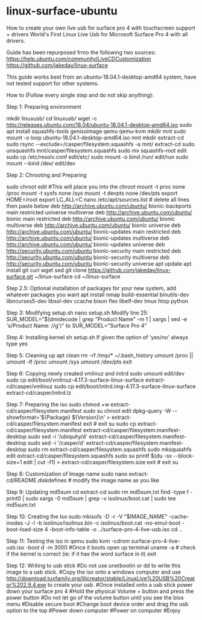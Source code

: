 # linux-surface-ubuntu
How to create your own live usb for surface pro 4 with touchscreen support + drivers
World's First Linux Live Usb for Microsoft Surface Pro 4 with all drivers.
 
Guide has been repurposed frmo the following two sources:
https://help.ubuntu.com/community/LiveCDCustomization
https://github.com/jakeday/linux-surface
 
This guide works best from an ubuntu-18.04.1-desktop-amd64 system, have not tested support for other systems.
 
How to (Follow every single step and do not skip anything):
 
Step 1: Preparing environment
 
mkdir linuxusb/
cd linuxusb/
wget -c http://releases.ubuntu.com/18.04/ubuntu-18.04.1-desktop-amd64.iso
sudo apt install squashfs-tools genisoimage qemu qemu-kvm
mkdir mnt
sudo mount -o loop ubuntu-18.04.1-desktop-amd64.iso mnt
mkdir extract-cd
sudo rsync --exclude=/casper/filesystem.squashfs -a mnt/ extract-cd
sudo unsquashfs mnt/casper/filesystem.squashfs
sudo mv squashfs-root edit
sudo cp /etc/resolv.conf edit/etc/
sudo mount -o bind /run/ edit/run
sudo mount --bind /dev/ edit/dev
 
 
Step 2: Chrooting and Preparing
 
sudo chroot edit #This will place you into the chroot
mount -t proc none /proc
mount -t sysfs none /sys
mount -t devpts none /dev/pts
export HOME=/root
export LC_ALL=C
nano /etc/apt/sources.list # delete all lines then paste below
    deb http://archive.ubuntu.com/ubuntu/ bionic-backports main restricted universe multiverse
    deb http://archive.ubuntu.com/ubuntu/ bionic main restricted
    deb http://archive.ubuntu.com/ubuntu/ bionic multiverse
    deb http://archive.ubuntu.com/ubuntu/ bionic universe
    deb http://archive.ubuntu.com/ubuntu/ bionic-updates main restricted
    deb http://archive.ubuntu.com/ubuntu/ bionic-updates multiverse
    deb http://archive.ubuntu.com/ubuntu/ bionic-updates universe
    deb http://security.ubuntu.com/ubuntu bionic-security main restricted
    deb http://security.ubuntu.com/ubuntu bionic-security multiverse
    deb http://security.ubuntu.com/ubuntu bionic-security universe
apt update
apt install git curl wget sed
git clone https://github.com/jakeday/linux-surface.git ~/linux-surface
cd ~/linux-surface
 
Step 2.5: Optional installation of packages for your new system, add whatever packages you want
apt install nmap build-essential binutils-dev libncurses5-dev libssl-dev ccache bison flex libelf-dev tmux htop python
 
Step 3: Modifying setup.sh
nano setup.sh
    Modify line 25:
    SUR_MODEL="$(dmidecode | grep "Product Name" -m 1 | xargs | sed -e 's/Product Name: //g')"
     to
    SUR_MODEL="Surface Pro 4"
 
Step 4: Installing kernel
sh setup.sh
    If given the option of 'yes/no' always type yes
 
Step 5: Cleaning up
apt clean
rm -rf /tmp/* ~/.bash_history
umount /proc || umount -lf /proc
umount /sys
umount /dev/pts
exit
 
Step 6: Copying newly created vmlinuz and initrd
sudo umount edit/dev
sudo cp edit/boot/vmlinuz-4.17.3-surface-linux-surface extract-cd/casper/vmlinuz
sudo cp edit/boot/initrd.img-4.17.3-surface-linux-surface extract-cd/casper/initrd.lz
 
Step 7: Preparing the iso
sudo chmod +w extract-cd/casper/filesystem.manifest
sudo su
chroot edit dpkg-query -W --showformat='${Package} ${Version}\n' > extract-cd/casper/filesystem.manifest
exit # exit su
sudo cp extract-cd/casper/filesystem.manifest extract-cd/casper/filesystem.manifest-desktop
sudo sed -i '/ubiquity/d' extract-cd/casper/filesystem.manifest-desktop
sudo sed -i '/casper/d' extract-cd/casper/filesystem.manifest-desktop
sudo rm extract-cd/casper/filesystem.squashfs
sudo mksquashfs edit extract-cd/casper/filesystem.squashfs
sudo su
printf $(du -sx --block-size=1 edit | cut -f1) > extract-cd/casper/filesystem.size
exit # exit su
 
Step 8: Customization of Image name
sudo nano extract-cd/README.diskdefines # modify the image name as you like
 
Step 9: Updating md5sum
cd extract-cd
sudo rm md5sum.txt
find -type f -print0 | sudo xargs -0 md5sum | grep -v isolinux/boot.cat | sudo tee md5sum.txt
 
Step 10: Creating the Iso
sudo mkisofs -D -r -V "$IMAGE_NAME" -cache-inodes -J -l -b isolinux/isolinux.bin -c isolinux/boot.cat -no-emul-boot -boot-load-size 4 -boot-info-table -o ../surface-pro-4-live-usb.iso
cd ..
 
Step 11: Testing the iso in qemu
sudo kvm -cdrom surface-pro-4-live-usb.iso -boot d -m 3000
    #Once it boots open up terminal
    uname -a # check if the kernel is correct (ie: if it has the word surface in it)
    exit
 
Step 12: Writing to usb stick
#Do not use unetbootin or dd to write this image to a usb stick.
#Copy the iso onto a windows computer and use http://download.tuxfamily.org/lilicreator/stable/LinuxLive%20USB%20Creator%202.9.4.exe to create your usb.
#Once installed onto a usb stick power down your surface pro 4
#Hold the physical Volume + button and press the power button
#Do not let go of the volume button until you see the bios menu
#Disable secure boot
#Change boot device order and drag the usb option to the top
#Power down computer
#Power on computer
#Enjoy
